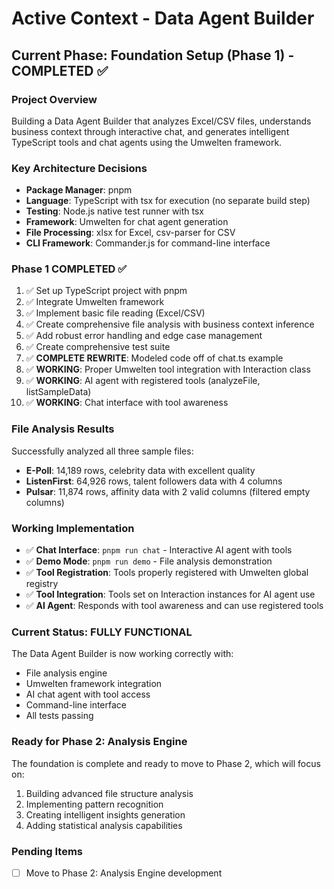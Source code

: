 # Active Context - Data Agent Builder

## Current Phase: Foundation Setup (Phase 1) - COMPLETED ✅

### Project Overview
Building a Data Agent Builder that analyzes Excel/CSV files, understands business context through interactive chat, and generates intelligent TypeScript tools and chat agents using the Umwelten framework.

### Key Architecture Decisions
- **Package Manager**: pnpm
- **Language**: TypeScript with tsx for execution (no separate build step)
- **Testing**: Node.js native test runner with tsx
- **Framework**: Umwelten for chat agent generation
- **File Processing**: xlsx for Excel, csv-parser for CSV
- **CLI Framework**: Commander.js for command-line interface

### Phase 1 COMPLETED ✅
1. ✅ Set up TypeScript project with pnpm
2. ✅ Integrate Umwelten framework
3. ✅ Implement basic file reading (Excel/CSV)
4. ✅ Create comprehensive file analysis with business context inference
5. ✅ Add robust error handling and edge case management
6. ✅ Create comprehensive test suite
7. ✅ **COMPLETE REWRITE**: Modeled code off of chat.ts example
8. ✅ **WORKING**: Proper Umwelten tool integration with Interaction class
9. ✅ **WORKING**: AI agent with registered tools (analyzeFile, listSampleData)
10. ✅ **WORKING**: Chat interface with tool awareness

### File Analysis Results
Successfully analyzed all three sample files:
- **E-Poll**: 14,189 rows, celebrity data with excellent quality
- **ListenFirst**: 64,926 rows, talent followers data with 4 columns
- **Pulsar**: 11,874 rows, affinity data with 2 valid columns (filtered empty columns)

### Working Implementation
- ✅ **Chat Interface**: `pnpm run chat` - Interactive AI agent with tools
- ✅ **Demo Mode**: `pnpm run demo` - File analysis demonstration
- ✅ **Tool Registration**: Tools properly registered with Umwelten global registry
- ✅ **Tool Integration**: Tools set on Interaction instances for AI agent use
- ✅ **AI Agent**: Responds with tool awareness and can use registered tools

### Current Status: FULLY FUNCTIONAL
The Data Agent Builder is now working correctly with:
- File analysis engine
- Umwelten framework integration
- AI chat agent with tool access
- Command-line interface
- All tests passing

### Ready for Phase 2: Analysis Engine
The foundation is complete and ready to move to Phase 2, which will focus on:
1. Building advanced file structure analysis
2. Implementing pattern recognition
3. Creating intelligent insights generation
4. Adding statistical analysis capabilities

### Pending Items
- [ ] Move to Phase 2: Analysis Engine development